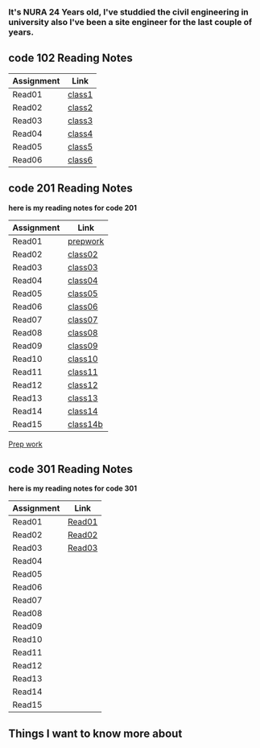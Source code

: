 
### It's NURA 24 Years old, I've studdied the civil engineering in university also I've been a site engineer for the last couple of years.

## **code 102 Reading Notes**

|Assignment   | Link                |
|------------ | -------------       |
|Read01       | [class1](read01.md) |
|Read02       | [class2](read02.md) |
|Read03       | [class3](read03.md) |
|Read04       | [class4](read04.md) |
|Read05       | [class5](read05.md) |
|Read06       | [class6](read06.md) |

## **code 201 Reading Notes**

**here is my reading notes for code 201**

|Assignment   | Link                     |
|------------ | -------------            |
|Read01       |  [prepwork](prepwork.md) |
|Read02       |  [class02](class02.md)   |
|Read03       |  [class03](class03.md)   |
|Read04       |  [class04](class04.md)   |
|Read05       |  [class05](class05.md)   |
|Read06       |  [class06](class06.md)   |
|Read07       |  [class07](class07.md)   |
|Read08       |  [class08](class08.md)   |
|Read09       |  [class09](class09.md)   |  
|Read10       |  [class10](class10.md)   |
|Read11       |  [class11](class11.md)   |
|Read12       |  [class12](class12.md)   |
|Read13       |  [class13](class13.md)   |
|Read14       |  [class14](class14.md)   |
|Read15       |  [class14b](class14b.md) |

[Prep work](prepwork.md)

## **code 301 Reading Notes**

**here is my reading notes for code 301**

|Assignment   | Link                             |
|------------ | ---------                        |
|Read01       | [Read01](301coarse1.md)          |
|Read02       | [Read02](301coarse2.md)          |
|Read03       | [Read03](301coarse3.md)          |
|Read04       |           |
|Read05       |           |
|Read06       |           |
|Read07       |           |
|Read08       |           |
|Read09       |           |  
|Read10       |           |
|Read11       |           |
|Read12       |           |
|Read13       |           |
|Read14       |           |
|Read15       |           | 


## Things I want to know more about